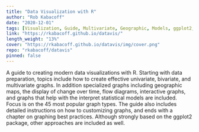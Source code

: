```yaml
---
title: "Data Visualization with R"
author: "Rob Kabacoff"
date: "2020-12-01"
tags: [Visualization, Guide, Multivariate, Geographic, Models, ggplot2, Package]
link: "https://rkabacoff.github.io/datavis/"
length_weight: "13%"
cover: "https://rkabacoff.github.io/datavis/img/cover.png"
repo: "rkabacoff/datavis"
pinned: false
---
```


A guide to creating modern data visualizations with R. Starting with data preparation, topics include how to create effective univariate, bivariate, and multivariate graphs. In addition specialized graphs including geographic maps, the display of change over time, flow diagrams, interactive graphs, and graphs that help with the interpret statistical models are included. Focus is on the 45 most popular graph types. The guide also includes detailed instructions on how to customizing graphs, and ends with a chapter on graphing best practices. Although strongly based on the ggplot2 package, other approaches are included as well.
